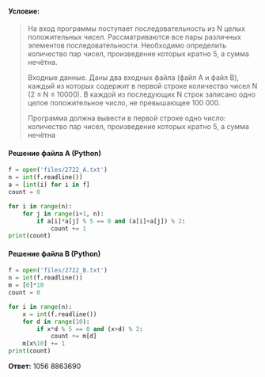 #### Условие:
> На вход программы поступает последовательность из N целых положительных чисел. Рассматриваются все пары различных элементов последовательности. Необходимо определить количество пар чисел, произведение которых кратно 5, а сумма нечётна.
> 
> Входные данные.
> Даны два входных файла (файл A и файл B), каждый из которых содержит в первой строке количество чисел N (2 ≤ N ≤ 10000). В каждой из последующих N строк записано одно целое положительное число, не превышающее 100 000.
> 
> Программа должна вывести в первой строке одно число: количество пар чисел, произведение которых кратно 5, а сумма нечётна

#### Решение файла A (Python)
```python
f = open('files/2722_A.txt')
n = int(f.readline())
a = [int(i) for i in f]
count = 0

for i in range(n):
    for j in range(i+1, n):
        if a[i]*a[j] % 5 == 0 and (a[i]+a[j]) % 2:
            count += 1
print(count)
```

#### Решение файла B (Python)
```python
f = open('files/2722_B.txt')
n = int(f.readline())
m = [0]*10
count = 0

for i in range(n):
    x = int(f.readline())
    for d in range(10):
        if x*d % 5 == 0 and (x+d) % 2:
            count += m[d]
    m[x%10] += 1
print(count)

```

**Ответ:** 1056 8863690
